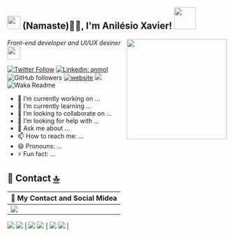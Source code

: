 

<h2><img src="https://emojis.slackmojis.com/emojis/images/1531849430/4246/blob-sunglasses.gif?1531849430" width="30"/> (Namaste)🙏🏻, I'm Anilésio Xavier! <img src="https://media.giphy.com/media/12oufCB0MyZ1Go/giphy.gif" width="50"></h2>
<img align='right' src="https://media.giphy.com/media/M9gbBd9nbDrOTu1Mqx/giphy.gif" width="230">
<p><em>Front-end developer and UI/UX desiner <img src="https://media.giphy.com/media/WUlplcMpOCEmTGBtBW/giphy.gif" width="30"> 
</em></p>

[![Twitter Follow](https://img.shields.io/twitter/follow/misteranmol?label=Follow)](https://twitter.com/intent/follow?screen_name=misteranmol)
[![Linkedin: anmol](https://img.shields.io/badge/-anmol-blue?style=flat-square&logo=Linkedin&logoColor=white&link=https://www.linkedin.com/in/anmol-p-singh/)](https://www.linkedin.com/in/anmol098/)
![GitHub followers](https://img.shields.io/github/followers/anmol098?label=Follow&style=social)
[![website](https://img.shields.io/badge/Website-46a2f1.svg?&style=flat-square&logo=Google-Chrome&logoColor=white&link=https://anmolsingh.me/)](https://anmolsingh.me/)
![](https://visitor-badge.glitch.me/badge?page_id=anmol098.anmol098)
![Waka Readme](https://github.com/anmol098/anmol098/workflows/Waka%20Readme/badge.svg)

- 🔭 I’m currently working on ...
- 🌱 I’m currently learning ...
- 👯 I’m looking to collaborate on ...
- 🤔 I’m looking for help with ...
- 💬 Ask me about ...
- 📫 How to reach me: ...
- 😄 Pronouns: ...
- ⚡ Fun fact: ...

## 📱 Contact [🔝](#welcome-badges-4-readmemd-profile)

|📱 My Contact and Social Midea                                                                                                                          |
| ------------------------------------------------------------------------------------------------------------------------------ |
 <img src="https://img.shields.io/badge/Gmail-D14836?style=for-the-badge&logo=gmail&logoColor=white" />                                            |                     |
 <img src="https://img.shields.io/badge/Messenger-00B2FF?style=for-the-badge&logo=messenger&logoColor=white" />                 
 <img src="https://img.shields.io/badge/Microsoft_Outlook-0078D4?style=for-the-badge&logo=microsoft-outlook&logoColor=white" />                |
 <img src="https://img.shields.io/badge/Signal-%23039BE5.svg?&style=for-the-badge&logo=Signal&logoColor=white" />               
 <img src="https://img.shields.io/badge/Telegram-2CA5E0?style=for-the-badge&logo=telegram&logoColor=white" />                                         |
 <img src="https://img.shields.io/badge/website-000000?style=for-the-badge&logo=About.me&logoColor=white" />                    
 <img src="https://img.shields.io/badge/WhatsApp-25D366?style=for-the-badge&logo=whatsapp&logoColor=white" />                                              |
